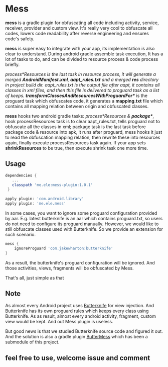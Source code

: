 # Mess


**mess** is a gradle plugin for obfuscating all code including activity, service, receiver, provider and custom view. It's really very cool to obfuscate all codes, lowers code readability after reverse engineering and ensures code's safety. 

**mess** is super easy to integrate with your app, its implementation is also clear to understand. During android gradle assemble task execution, It has a lot of tasks to do,  and can be divided to resource process & code process briefly.  

 **process\**Resources** is the last task in resource process, it will generate a merged **AndroidManifest.xml**,  **aapt_rules.txt**  and  a merged **res** directory in project build dir.  aapt_rules.txt is the output file after aapt, it contains all classes in xml files, and then this file is delivered to proguard task as a list of keeps. 
 **transformClassesAndResourcesWithProguardFor\**** is the proguard task which obfuscates code,  it generates a **mapping.txt** file which contains all mapping relation between origin and obfuscated classes. 
 
 **mess** hooks two android gradle tasks: **process\**Resources** & **package\****, hook processResources task is to clear aapt_rules.txt,  tells proguard not to obfuscate all the classes in xml;  package task is the last task before package code & resource into apk, it runs after proguard, mess hooks it just to read the obfuscation mapping relation, then rewrite these into resources again, finally execute processResources task again. If your app sets **shrinkResources** to be true, then execute shrink task one more time. 
 


## Usage

```groovy
dependencies {
   ...
   classpath 'me.ele:mess-plugin:1.0.1'
 }
  
apply plugin: 'com.android.library'
apply plugin: 'me.ele.mess'

```

In some cases, you want to ignore some proguard configuration provided by aar. E.g. latest butterknife is an aar which contains proguard.txt, so users do not need to configure its proguard manually.
However, we would like to still obfuscate classes used with Butterknife. So we provide an extension for such scenario.

```groovy
mess {
    ignoreProguard 'com.jakewharton:butterknife'
}
```

As a result, the butterknife's proguard configuration will be ignored. And those activities, views, fragments will be obfuscated by Mess.

That's all, just simple as that

## Note
As almost every Android project uses [Butterknife](https://jakewharton.github.io/butterknife/) for view injection. And Butterknife has its own proguard rules which keeps every class using Butterknife. As as result, almost every android activity, fragment, custom view would be kept. And out Mess plugin is useless.

But good news is that we studied Butterknife source code and figured it out. And the solution is also a gradle plugin [ButterMess](https://github.com/peacepassion/ButterMess) which has been a submodule of this project.

## feel free to use, welcome issue and comment


